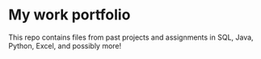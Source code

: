 # My work portfolio
This repo contains files from past projects and assignments in SQL, Java, Python, Excel, and possibly more!

